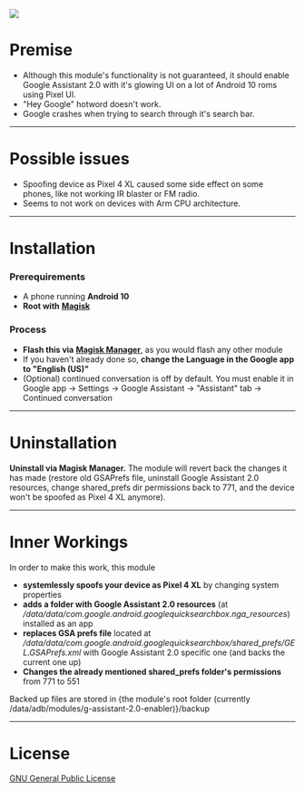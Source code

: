![](https://i.imgur.com/QJkngBt.png)

# Premise
- Although this module's functionality is not guaranteed, it should enable Google Assistant 2.0 with it's glowing UI on a lot of Android 10 roms using Pixel UI.
- "Hey Google" hotword doesn't work.
- Google crashes when trying to search through it's search bar.

---

# Possible issues
- Spoofing device as Pixel 4 XL caused some side effect on some phones, like not working IR blaster or FM radio.
- Seems to not work on devices with Arm CPU architecture.

---

# Installation
### Prerequirements
- A phone running **Android 10**
- **Root with** [**Magisk**](https://magiskmanager.com/)

### Process
- **Flash this via** [**Magisk Manager**](https://magiskmanager.com/), as you would flash any other module
- If you haven't already done so, **change the Language in the Google app to "English (US)"**
- (Optional) continued conversation is off by default. You must enable it in Google app -> Settings -> Google Assistant -> "Assistant" tab -> Continued conversation

---

# Uninstallation
**Uninstall via Magisk Manager.** The module will revert back the changes it has made (restore old GSAPrefs file, uninstall Google Assistant 2.0 resources, change shared_prefs dir permissions back to 771, and the device won't be spoofed as Pixel 4 XL anymore).

---

# Inner Workings
In order to make this work, this module
- **systemlessly spoofs your device as Pixel 4 XL** by changing system properties
- **adds a folder with Google Assistant 2.0 resources** (at */data/data/com.google.android.googlequicksearchbox.nga_resources*) installed as an app
- **replaces GSA prefs file** located at */data/data/com.google.android.googlequicksearchbox/shared_prefs/GEL.GSAPrefs.xml* with Google Assistant 2.0 specific one (and backs the current one up)
- **Changes the already mentioned shared_prefs folder's permissions** from 771 to 551

Backed up files are stored in {the module's root folder (currently /data/adb/modules/g-assistant-2.0-enabler)}/backup

---

# License
[GNU General Public License](https://www.gnu.org/licenses/gpl-3.0.en.html)
